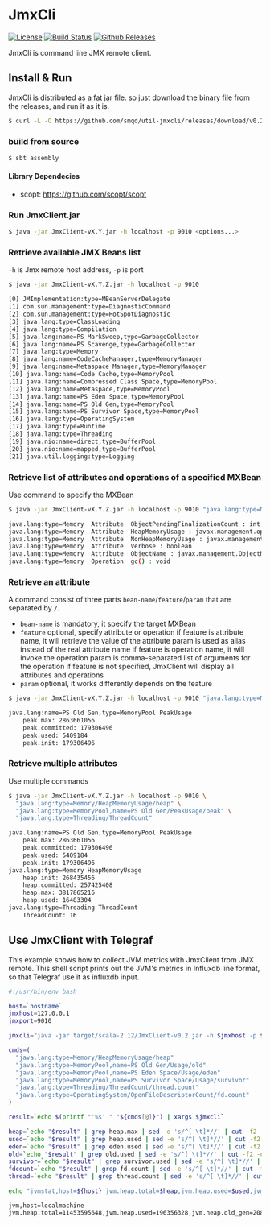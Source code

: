 # JmxCli

[![License](http://img.shields.io/:license-apache-blue.svg)](http://www.apache.org/licenses/LICENSE-2.0.html)
[![Build Status](https://travis-ci.org/smqd/util-jmxcli.svg?branch=master)](https://travis-ci.org/smqd/util-jmxcli)
[![Github Releases](https://img.shields.io/github/downloads/smqd/util-jmxcli/latest/total.svg)](https://github.com/smqd/util-jmxcli/releases/latest)

JmxCli is command line JMX remote client.

## Install & Run

JmxCli is distributed as a fat jar file. so just download the binary file from the releases, and run it as it is.

```bash
$ curl -L -O https://github.com/smqd/util-jmxcli/releases/download/v0.2/JmxClient-v0.2.jar
```

### build from source

```bash
$ sbt assembly
```

#### Library Dependecies

- scopt: https://github.com/scopt/scopt

### Run JmxClient.jar

```bash
$ java -jar JmxClient-vX.Y.jar -h localhost -p 9010 <options...>
```

### Retrieve available JMX Beans list

`-h` is Jmx remote host address, `-p` is port

```bash
$ java -jar JmxClient-vX.Y.Z.jar -h localhost -p 9010

[0] JMImplementation:type=MBeanServerDelegate
[1] com.sun.management:type=DiagnosticCommand
[2] com.sun.management:type=HotSpotDiagnostic
[3] java.lang:type=ClassLoading
[4] java.lang:type=Compilation
[5] java.lang:name=PS MarkSweep,type=GarbageCollector
[6] java.lang:name=PS Scavenge,type=GarbageCollector
[7] java.lang:type=Memory
[8] java.lang:name=CodeCacheManager,type=MemoryManager
[9] java.lang:name=Metaspace Manager,type=MemoryManager
[10] java.lang:name=Code Cache,type=MemoryPool
[11] java.lang:name=Compressed Class Space,type=MemoryPool
[12] java.lang:name=Metaspace,type=MemoryPool
[13] java.lang:name=PS Eden Space,type=MemoryPool
[14] java.lang:name=PS Old Gen,type=MemoryPool
[15] java.lang:name=PS Survivor Space,type=MemoryPool
[16] java.lang:type=OperatingSystem
[17] java.lang:type=Runtime
[18] java.lang:type=Threading
[19] java.nio:name=direct,type=BufferPool
[20] java.nio:name=mapped,type=BufferPool
[21] java.util.logging:type=Logging
```

### Retrieve list of attributes and operations of a specified MXBean

Use command to specify the MXBean

```bash
$ java -jar JmxClient-vX.Y.Z.jar -h localhost -p 9010 "java.lang:type=Memory"

java.lang:type=Memory  Attribute  ObjectPendingFinalizationCount : int
java.lang:type=Memory  Attribute  HeapMemoryUsage : javax.management.openmbean.CompositeData
java.lang:type=Memory  Attribute  NonHeapMemoryUsage : javax.management.openmbean.CompositeData
java.lang:type=Memory  Attribute  Verbose : boolean
java.lang:type=Memory  Attribute  ObjectName : javax.management.ObjectName
java.lang:type=Memory  Operation  gc() : void
```

### Retrieve an attribute

A command consist of three parts `bean-name`/`feature`/`param` that are separated by `/`.
- `bean-name` is mandatory, it specify the target MXBean
- `feature` optional, specify attribute or operation
       if feature is attribute name, it will retrieve the value of the attribute
          param is used as alias instead of the real attribute name
       if feature is operation name, it will invoke the operation
          param is comma-separated list of arguments for the operation
       if feature is not specified, JmxClient will display all attributes and operations   
- `param` optional, it works differently depends on the feature 

```bash
$ java -jar JmxClient-vX.Y.Z.jar -h localhost -p 9010 "java.lang:type=Memory/HeapMemoryUsage/heap"

java.lang:name=PS Old Gen,type=MemoryPool PeakUsage
    peak.max: 2863661056
    peak.committed: 179306496
    peak.used: 5409184
    peak.init: 179306496
```

### Retrieve multiple attributes

Use multiple commands

```bash
$ java -jar JmxClient-vX.Y.Z.jar -h localhost -p 9010 \ 
  "java.lang:type=Memory/HeapMemoryUsage/heap" \
  "java.lang:type=MemoryPool,name=PS Old Gen/PeakUsage/peak" \
  "java.lang:type=Threading/ThreadCount"

java.lang:name=PS Old Gen,type=MemoryPool PeakUsage
    peak.max: 2863661056
    peak.committed: 179306496
    peak.used: 5409184
    peak.init: 179306496
java.lang:type=Memory HeapMemoryUsage
    heap.init: 268435456
    heap.committed: 257425408
    heap.max: 3817865216
    heap.used: 16483304
java.lang:type=Threading ThreadCount
    ThreadCount: 16
``` 

## Use JmxClient with Telegraf

This example shows how to collect JVM metrics with JmxClient from JMX remote. 
This shell script prints out the JVM's metrics in Influxdb line format, 
so that Telegraf use it as influxdb input.

```bash
#!/usr/bin/env bash

host=`hostname`
jmxhost=127.0.0.1
jmxport=9010

jmxcli="java -jar target/scala-2.12/JmxClient-v0.2.jar -h $jmxhost -p $jmxport"

cmds=(
  "java.lang:type=Memory/HeapMemoryUsage/heap"
  "java.lang:type=MemoryPool,name=PS Old Gen/Usage/old"
  "java.lang:type=MemoryPool,name=PS Eden Space/Usage/eden"
  "java.lang:type=MemoryPool,name=PS Survivor Space/Usage/survivor"
  "java.lang:type=Threading/ThreadCount/thread.count"
  "java.lang:type=OperatingSystem/OpenFileDescriptorCount/fd.count"
)

result=`echo $(printf "'%s' " "${cmds[@]}") | xargs $jmxcli`

heap=`echo "$result" | grep heap.max | sed -e 's/^[ \t]*//' | cut -f2 -d" "`
used=`echo "$result" | grep heap.used | sed -e 's/^[ \t]*//' | cut -f2 -d" "`
eden=`echo "$result" | grep eden.used | sed -e 's/^[ \t]*//' | cut -f2 -d" "`
old=`echo "$result" | grep old.used | sed -e 's/^[ \t]*//' | cut -f2 -d" "`
survivor=`echo "$result" | grep survivor.used | sed -e 's/^[ \t]*//' | cut -f2 -d" "`
fdcount=`echo "$result" | grep fd.count | sed -e 's/^[ \t]*//' | cut -f2 -d" "`
thread=`echo "$result" | grep thread.count | sed -e 's/^[ \t]*//' | cut -f2 -d" "`

echo "jvmstat,host=${host} jvm.heap.total=$heap,jvm.heap.used=$used,jvm.heap.old_gen=$old,jvm.heap.eden_space=$eden,jvm.heap.survivor_space=$survivor,jvm.thread.count=$thread,jvm.fd.count=$fdcount"
``` 



```
jvm,host=localmachine jvm.heap.total=11453595648,jvm.heap.used=196356328,jvm.heap.old_gen=20863384,jvm.heap.eden_space=173541272,jvm.heap.survivor_space=1951672,jvm.thread.count=,jvm.fd.count=113
```
